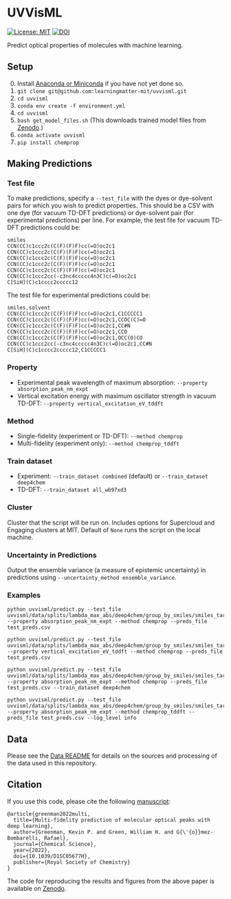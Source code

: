 UVVisML
==============================
[//]: # (Badges)
[![License: MIT](https://img.shields.io/badge/License-MIT-yellow.svg)](https://opensource.org/licenses/MIT)
[![DOI](https://zenodo.org/badge/416607959.svg)](https://zenodo.org/badge/latestdoi/416607959)

Predict optical properties of molecules with machine learning.

## Setup
0. Install [Anaconda or Miniconda](https://docs.conda.io/projects/continuumio-conda/en/latest/user-guide/install/index.html) if you have not yet done so.
1. `git clone git@github.com:learningmatter-mit/uvvisml.git`
2. `cd uvvisml`
3. `conda env create -f environment.yml`
4. `cd uvvisml`
5. `bash get_model_files.sh` (This downloads trained model files from [Zenodo](https://doi.org/10.5281/zenodo.5498398).)
6. `conda activate uvvisml`
7. `pip install chemprop`

## Making Predictions

### Test file
To make predictions, specify a `--test_file` with the dyes or dye-solvent pairs for which you wish to predict properties. This should be a CSV with one dye (for vacuum TD-DFT predictions) or dye-solvent pair (for experimental predictions) per line. For example, the test file for vacuum TD-DFT predictions could be:
```
smiles
CCN(CC)c1ccc2c(C(F)(F)F)cc(=O)oc2c1
CCN(CC)c1ccc2c(C(F)(F)F)cc(=O)oc2c1
CCN(CC)c1ccc2c(C(F)(F)F)cc(=O)oc2c1
CCN(CC)c1ccc2c(C(F)(F)F)cc(=O)oc2c1
CCN(CC)c1ccc2c(C(F)(F)F)cc(=O)oc2c1
CCN(CC)c1ccc2cc(-c3nc4ccccc4n3C)c(=O)oc2c1
C[SiH](C)c1cccc2ccccc12
```

The test file for experimental predictions could be:
```
smiles,solvent
CCN(CC)c1ccc2c(C(F)(F)F)cc(=O)oc2c1,C1CCCCC1
CCN(CC)c1ccc2c(C(F)(F)F)cc(=O)oc2c1,CCOC(C)=O
CCN(CC)c1ccc2c(C(F)(F)F)cc(=O)oc2c1,CC#N
CCN(CC)c1ccc2c(C(F)(F)F)cc(=O)oc2c1,CCO
CCN(CC)c1ccc2c(C(F)(F)F)cc(=O)oc2c1,OCC(O)CO
CCN(CC)c1ccc2cc(-c3nc4ccccc4n3C)c(=O)oc2c1,CC#N
C[SiH](C)c1cccc2ccccc12,C1CCCCC1
```

### Property
* Experimental peak wavelength of maximum absorption: `--property absorption_peak_nm_expt`
* Vertical excitation energy with maximum oscillator strength in vacuum TD-DFT: `--property vertical_excitation_eV_tddft`

### Method
* Single-fidelity (experiment or TD-DFT): `--method chemprop`
* Multi-fidelity (experiment only): `--method chemprop_tddft`

### Train dataset
* Experiment: `--train_dataset combined` (default) or `--train_dataset deep4chem`
* TD-DFT: `--train_dataset all_wb97xd3`

### Cluster
Cluster that the script will be run on. Includes options for Supercloud and Engaging clusters at MIT. Default of `None` runs the script on the local machine.

### Uncertainty in Predictions
Output the ensemble variance (a measure of epistemic uncertainty) in predictions using `--uncertainty_method ensemble_variance`.

### Examples
```
python uvvisml/predict.py --test_file uvvisml/data/splits/lambda_max_abs/deep4chem/group_by_smiles/smiles_target_test.csv --property absorption_peak_nm_expt --method chemprop --preds_file test_preds.csv

python uvvisml/predict.py --test_file uvvisml/data/splits/lambda_max_abs/deep4chem/group_by_smiles/smiles_target_test.csv --property vertical_excitation_eV_tddft --method chemprop --preds_file test_preds.csv

python uvvisml/predict.py --test_file uvvisml/data/splits/lambda_max_abs/deep4chem/group_by_smiles/smiles_target_test.csv --property absorption_peak_nm_expt --method chemprop --preds_file test_preds.csv --train_dataset deep4chem

python uvvisml/predict.py --test_file uvvisml/data/splits/lambda_max_abs/deep4chem/group_by_smiles/smiles_target_test.csv --property absorption_peak_nm_expt --method chemprop_tddft --preds_file test_preds.csv --log_level info
```

## Data
Please see the [Data README](uvvisml/data/README.md) for details on the sources and processing of the data used in this repository.

## Citation
If you use this code, please cite the following [manuscript](https://doi.org/10.1039/D1SC05677H):

```
@article{greenman2022multi,
  title={Multi-fidelity prediction of molecular optical peaks with deep learning},
  author={Greenman, Kevin P. and Green, William H. and G{\'{o}}mez-Bombarelli, Rafael},
  journal={Chemical Science},
  year={2022},
  doi={10.1039/D1SC05677H},
  publisher={Royal Society of Chemistry}
}
```

The code for reproducing the results and figures from the above paper is available on [Zenodo](https://doi.org/10.5281/zenodo.5500427).
